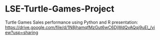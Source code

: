 # LSE-Turtle-Games-Project
Turtle Games Sales performance using Python and R
presentation:
https://drive.google.com/file/d/1N8jhamqfMzGut6wC6DjWdQvAQqj9uEl_/view?usp=sharing
